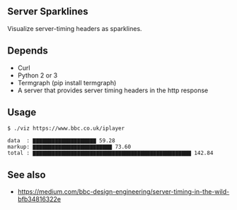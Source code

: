 ## Server Sparklines

Visualize server-timing headers as sparklines.


## Depends

 - Curl
 - Python 2 or 3
 - Termgraph (pip install termgraph)
 - A server that provides server timing headers in the http response


## Usage


```
$ ./viz https://www.bbc.co.uk/iplayer

data  : ▇▇▇▇▇▇▇▇▇▇▇▇▇▇▇▇▇▇▇▇ 59.28
markup: ▇▇▇▇▇▇▇▇▇▇▇▇▇▇▇▇▇▇▇▇▇▇▇▇▇ 73.60
total : ▇▇▇▇▇▇▇▇▇▇▇▇▇▇▇▇▇▇▇▇▇▇▇▇▇▇▇▇▇▇▇▇▇▇▇▇▇▇▇▇▇▇▇▇▇▇▇▇▇▇ 142.84
```

## See also

- https://medium.com/bbc-design-engineering/server-timing-in-the-wild-bfb34816322e
